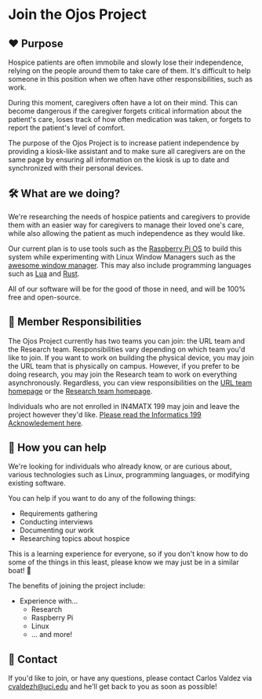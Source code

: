 # Join the Ojos Project

## ❤️ Purpose

Hospice patients are often immobile and slowly lose their independence, relying on the people around them to take care of them. It's difficult to help someone in this position when we often have other responsibilities, such as work.

During this moment, caregivers often have a lot on their mind. This can become dangerous if the caregiver forgets critical information about the patient's care, loses track of how often medication was taken, or forgets to report the patient's level of comfort.

The purpose of the Ojos Project is to increase patient independence by providing a kiosk-like assistant and to make sure all caregivers are on the same page by ensuring all information on the kiosk is up to date and synchronized with their personal devices.

## 🛠️ What are we doing?

We're researching the needs of hospice patients and caregivers to provide them with an easier way for caregivers to manage their loved one's care, while also allowing the patient as much independence as they would like.

Our current plan is to use tools such as the [Raspberry Pi OS](https://www.raspberrypi.com/software/) to build this system while experimenting with Linux Window Managers such as the [awesome window manager](https://awesomewm.org/). This may also include programming languages such as [Lua](https://www.lua.org/) and [Rust](https://www.rust-lang.org/).

All of our software will be for the good of those in need, and will be 100% free and open-source.

## 👷 Member Responsibilities

The Ojos Project currently has two teams you can join: the URL team and the Research team. Responsibilities vary depending on which team you'd like to join. If you want to work on building the physical device, you may join the URL team that is physically on campus. However, if you prefer to be doing research, you may join the Research team to work on everything asynchronously. Regardless, you can view responsibilities on the [URL team homepage](https://docs.ojosproject.org/teams/url/) or the [Research team homepage](https://docs.ojosproject.org/teams/research/).

Individuals who are not enrolled in IN4MATX 199 may join and leave the project however they'd like. [Please read the Informatics 199 Acknowledement here](https://docs.ojosproject.org/teams/url/inf199-acknowledgement/).

## 🙋 How you can help

We're looking for individuals who already know, or are curious about, various technologies such as Linux, programming languages, or modifying existing software.

You can help if you want to do any of the following things:

- Requirements gathering
- Conducting interviews
- Documenting our work
- Researching topics about hospice

This is a learning experience for everyone, so if you don't know how to do some of the things in this least, please know we may just be in a similar boat! 🛶

The benefits of joining the project include:

- Experience with...
  - Research
  - Raspberry Pi
  - Linux
  - ... and more!

## 📧 Contact

If you'd like to join, or have any questions, please contact Carlos Valdez via [cvaldezh@uci.edu](mailto:cvaldezh@uci.edu) and he'll get back to you as soon as possible!
